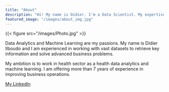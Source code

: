 ```yaml
---
title: "About"
description: "Hi! My name is Didier. I'm a Data Scientist. My expertise is in Health Analytics and prediction modeling."
featured_image: "/images/about_img.jpg"
---
```


{{< figure src="/images/Photo.jpg" >}}

Data Analytics and Machine Learning are my passions. My name is Didier Ilboudo and I am experienced in working with vast datasets to retrieve key information and solve advanced business problems.

My ambition is to work in health sector as a health data analytics and machine learning. I am offering more than 7 years of experience in improving business operations.

[My LinkedIn](https://www.linkedin.com/in/didier-ilboudo/)
